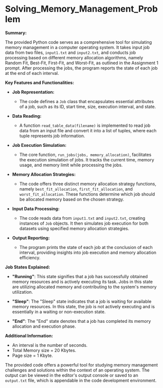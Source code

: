 # Solving_Memory_Management_Problem
**Summary:**

The provided Python code serves as a comprehensive tool for simulating memory management in a computer operating system. It takes input job data from two files, `input1.txt` and `input2.txt`, and conducts job processing based on different memory allocation algorithms, namely Random Fit, Best-Fit, First-Fit, and Worst-Fit, as outlined in the Assignment 1 prompt. After processing the jobs, the program reports the state of each job at the end of each interval.

**Key Features and Functionalities:**

* **Job Representation:**
  * The code defines a `Job` class that encapsulates essential attributes of a job, such as its ID, start time, size, execution interval, and state.

* **Data Reading:**
  * A function `read_table_data(filename)` is implemented to read job data from an input file and convert it into a list of tuples, where each tuple represents job information.

* **Job Execution Simulation:**
  * The core function, `run_jobs(jobs, memory_allocation)`, facilitates the execution simulation of jobs. It tracks the current time, memory usage, and memory limit while processing the jobs.

* **Memory Allocation Strategies:**
  * The code offers three distinct memory allocation strategy functions, namely `best_fit_allocation`, `first_fit_allocation`, and `worst_fit_allocation`. These functions determine which job should be allocated memory based on the chosen strategy.

* **Input Data Processing:**
  * The code reads data from `input1.txt` and `input2.txt`, creating instances of `Job` objects. It then simulates job execution for both datasets using specified memory allocation strategies.

* **Output Reporting:**
  * The program prints the state of each job at the conclusion of each interval, providing insights into job execution and memory allocation efficiency.

**Job States Explained:**

* **"Running"**: This state signifies that a job has successfully obtained memory resources and is actively executing its task. Jobs in this state are utilizing allocated memory and contributing to the system's memory utilization.

* **"Sleep"**: The "Sleep" state indicates that a job is waiting for available memory resources. In this state, the job is not actively executing and is essentially in a waiting or non-execution state.

* **"End"**: The "End" state denotes that a job has completed its memory allocation and execution phase.

**Additional Information:**

* An interval is the number of seconds.
* Total Memory size = 20 Kbytes.
* Page size = 1 Kbyte.

The provided code offers a powerful tool for studying memory management challenges and solutions within the context of an operating system. The output can be viewed in the editor's output console or saved to an `output.txt` file, which is appendable in the code development environment.

